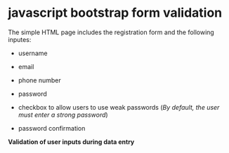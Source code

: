 # javascript bootstrap form validation

The simple HTML page includes the registration form and the following inputes:

- username 

- email 

- phone number 

- password

- checkbox to allow users to use weak passwords (*By default, the user must enter a strong password*)

- password confirmation

**Validation of user inputs during data entry**
